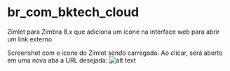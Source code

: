 # br_com_bktech_cloud
Zimlet para Zimbra 8.x que adiciona um ícone na interface web para abrir um link externo

Screenshot com o ícone do Zimlet sendo carregado. Ao clicar, será aberto em uma nova aba a URL desejada:
![alt text](https://github.com/BktechBrazil/zimbra-util/raw/master/zimlet_example.jpg)
